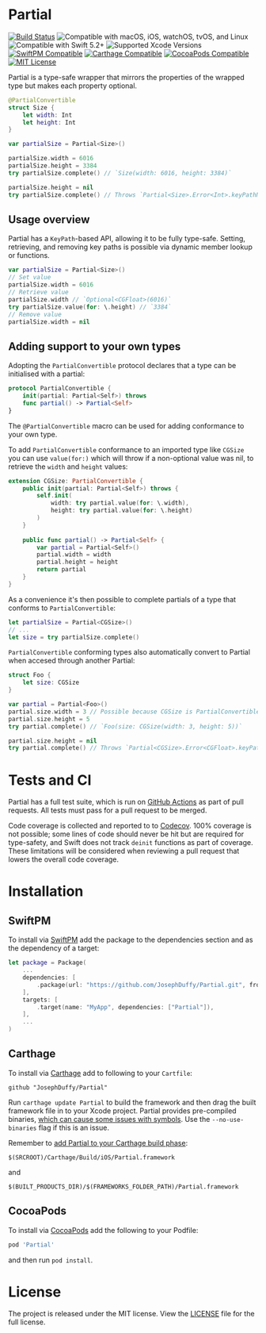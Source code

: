 # Partial

[![Build Status](https://github.com/JosephDuffy/Partial/workflows/Tests/badge.svg)](https://github.com/JosephDuffy/Partial/actions?query=workflow%3ATests)
![Compatible with macOS, iOS, watchOS, tvOS, and Linux](https://img.shields.io/badge/platforms-macOS%20%7C%20iOS%20%7C%20watchOS%20%7C%20tvOS%20%7C%20Linux-4BC51D.svg)
![Compatible with Swift 5.2+](https://img.shields.io/badge/swift-5.2%2B-4BC51D.svg)
![Supported Xcode Versions](https://img.shields.io/badge/Xcode-12.5.1%20%7C%2013.2.1-success)<!---xcode-version-badge-markdown-->
[![SwiftPM Compatible](https://img.shields.io/badge/SwiftPM-compatible-4BC51D.svg?style=flat)](https://github.com/apple/swift-package-manager)
[![Carthage Compatible](https://img.shields.io/badge/Carthage-compatible-4BC51D.svg?style=flat)](https://github.com/Carthage/Carthage)
[![CocoaPods Compatible](https://img.shields.io/badge/CocoaPods-compatible-4BC51D.svg?style=flat)](https://cocoapods.org/pods/Partial)
[![MIT License](https://img.shields.io/badge/License-MIT-4BC51D.svg?style=flat)](./LICENSE)

Partial is a type-safe wrapper that mirrors the properties of the wrapped type but makes each property optional.

```swift
@PartialConvertible
struct Size {
    let width: Int
    let height: Int
}

var partialSize = Partial<Size>()

partialSize.width = 6016
partialSize.height = 3384
try partialSize.complete() // `Size(width: 6016, height: 3384)`

partialSize.height = nil
try partialSize.complete() // Throws `Partial<Size>.Error<Int>.keyPathNotSet(\.height)`
```

## Usage overview

Partial has a `KeyPath`-based API, allowing it to be fully type-safe. Setting, retrieving, and removing key paths is possible via dynamic member lookup or functions.

```swift
var partialSize = Partial<Size>()
// Set value
partialSize.width = 6016
// Retrieve value
partialSize.width // `Optional<CGFloat>(6016)`
try partialSize.value(for: \.height) // `3384`
// Remove value
partialSize.width = nil
```

## Adding support to your own types

Adopting the `PartialConvertible` protocol declares that a type can be initialised with a partial:

```swift
protocol PartialConvertible {
    init(partial: Partial<Self>) throws
    func partial() -> Partial<Self>
}
```

The `@PartialConvertible` macro can be used for adding conformance to your own type.

To add `PartialConvertible` conformance to an imported type like `CGSize` you can use `value(for:)` which will throw if a non-optional value was nil, to retrieve the `width` and `height` values:

```swift
extension CGSize: PartialConvertible {
    public init(partial: Partial<Self>) throws {
        self.init(
            width: try partial.value(for: \.width),
            height: try partial.value(for: \.height)
        )
    }
    
    public func partial() -> Partial<Self> {
        var partial = Partial<Self>()
        partial.width = width
        partial.height = height
        return partial
    }
}
```

As a convenience it's then possible to complete partials of a type that conforms to `PartialConvertible`:

```swift
let partialSize = Partial<CGSize>()
// ...
let size = try partialSize.complete()
```

`PartialConvertible` conforming types also automatically convert to Partial when accesed through another Partial:

```swift
struct Foo {
    let size: CGSize
} 

var partial = Partial<Foo>()
partial.size.width = 3 // Possible because CGSize is PartialConvertible
partial.size.height = 5
try partial.complete() // `Foo(size: CGSize(width: 3, height: 5))`

partial.size.height = nil
try partial.complete() // Throws `Partial<CGSize>.Error<CGFloat>.keyPathNotSet(\.height)`
```

# Tests and CI

Partial has a full test suite, which is run on [GitHub Actions](https://github.com/JosephDuffy/Partial/actions?query=workflow%3ATests) as part of pull requests. All tests must pass for a pull request to be merged.

Code coverage is collected and reported to to [Codecov](https://codecov.io/gh/JosephDuffy/Partial). 100% coverage is not possible; some lines of code should never be hit but are required for type-safety, and Swift does not track `deinit` functions as part of coverage. These limitations will be considered when reviewing a pull request that lowers the overall code coverage.

# Installation

## SwiftPM

To install via [SwiftPM](https://github.com/apple/swift-package-manager) add the package to the dependencies section and as the dependency of a target:

```swift
let package = Package(
    ...
    dependencies: [
        .package(url: "https://github.com/JosephDuffy/Partial.git", from: "1.0.0"),
    ],
    targets: [
        .target(name: "MyApp", dependencies: ["Partial"]),
    ],
    ...
)
```

## Carthage

To install via [Carthage](https://github.com/Carthage/Carthage) add to following to your `Cartfile`:

```
github "JosephDuffy/Partial"
```

Run `carthage update Partial` to build the framework and then drag the built framework file in to your Xcode project. Partial provides pre-compiled binaries, [which can cause some issues with symbols](https://github.com/Carthage/Carthage#dwarfs-symbol-problem). Use the `--no-use-binaries` flag if this is an issue.

Remember to [add Partial to your Carthage build phase](https://github.com/Carthage/Carthage#if-youre-building-for-ios-tvos-or-watchos):

```
$(SRCROOT)/Carthage/Build/iOS/Partial.framework
```

and

```
$(BUILT_PRODUCTS_DIR)/$(FRAMEWORKS_FOLDER_PATH)/Partial.framework
```

## CocoaPods

To install via [CocoaPods](https://cocoapods.org) add the following to your Podfile:

```ruby
pod 'Partial'
```

and then run `pod install`.

# License

The project is released under the MIT license. View the [LICENSE](./LICENSE) file for the full license.
